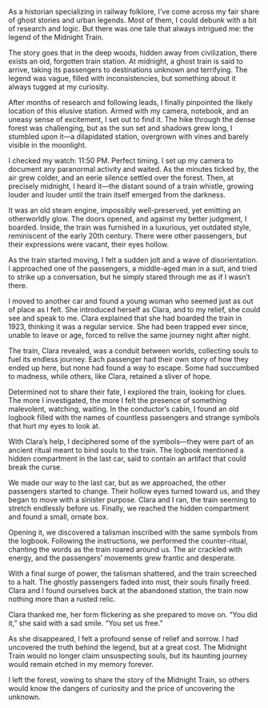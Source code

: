 As a historian specializing in railway folklore, I’ve come across my fair share of ghost stories and urban legends. Most of them, I could debunk with a bit of research and logic. But there was one tale that always intrigued me: the legend of the Midnight Train.

The story goes that in the deep woods, hidden away from civilization, there exists an old, forgotten train station. At midnight, a ghost train is said to arrive, taking its passengers to destinations unknown and terrifying. The legend was vague, filled with inconsistencies, but something about it always tugged at my curiosity.

After months of research and following leads, I finally pinpointed the likely location of this elusive station. Armed with my camera, notebook, and an uneasy sense of excitement, I set out to find it. The hike through the dense forest was challenging, but as the sun set and shadows grew long, I stumbled upon it—a dilapidated station, overgrown with vines and barely visible in the moonlight.

I checked my watch: 11:50 PM. Perfect timing. I set up my camera to document any paranormal activity and waited. As the minutes ticked by, the air grew colder, and an eerie silence settled over the forest. Then, at precisely midnight, I heard it—the distant sound of a train whistle, growing louder and louder until the train itself emerged from the darkness.

It was an old steam engine, impossibly well-preserved, yet emitting an otherworldly glow. The doors opened, and against my better judgment, I boarded. Inside, the train was furnished in a luxurious, yet outdated style, reminiscent of the early 20th century. There were other passengers, but their expressions were vacant, their eyes hollow.

As the train started moving, I felt a sudden jolt and a wave of disorientation. I approached one of the passengers, a middle-aged man in a suit, and tried to strike up a conversation, but he simply stared through me as if I wasn’t there.

I moved to another car and found a young woman who seemed just as out of place as I felt. She introduced herself as Clara, and to my relief, she could see and speak to me. Clara explained that she had boarded the train in 1923, thinking it was a regular service. She had been trapped ever since, unable to leave or age, forced to relive the same journey night after night.

The train, Clara revealed, was a conduit between worlds, collecting souls to fuel its endless journey. Each passenger had their own story of how they ended up here, but none had found a way to escape. Some had succumbed to madness, while others, like Clara, retained a sliver of hope.

Determined not to share their fate, I explored the train, looking for clues. The more I investigated, the more I felt the presence of something malevolent, watching, waiting. In the conductor’s cabin, I found an old logbook filled with the names of countless passengers and strange symbols that hurt my eyes to look at.

With Clara’s help, I deciphered some of the symbols—they were part of an ancient ritual meant to bind souls to the train. The logbook mentioned a hidden compartment in the last car, said to contain an artifact that could break the curse.

We made our way to the last car, but as we approached, the other passengers started to change. Their hollow eyes turned toward us, and they began to move with a sinister purpose. Clara and I ran, the train seeming to stretch endlessly before us. Finally, we reached the hidden compartment and found a small, ornate box.

Opening it, we discovered a talisman inscribed with the same symbols from the logbook. Following the instructions, we performed the counter-ritual, chanting the words as the train roared around us. The air crackled with energy, and the passengers’ movements grew frantic and desperate.

With a final surge of power, the talisman shattered, and the train screeched to a halt. The ghostly passengers faded into mist, their souls finally freed. Clara and I found ourselves back at the abandoned station, the train now nothing more than a rusted relic.

Clara thanked me, her form flickering as she prepared to move on. “You did it,” she said with a sad smile. “You set us free.”

As she disappeared, I felt a profound sense of relief and sorrow. I had uncovered the truth behind the legend, but at a great cost. The Midnight Train would no longer claim unsuspecting souls, but its haunting journey would remain etched in my memory forever.

I left the forest, vowing to share the story of the Midnight Train, so others would know the dangers of curiosity and the price of uncovering the unknown.